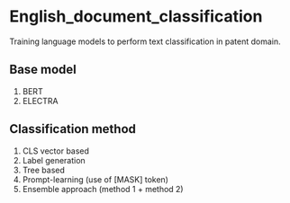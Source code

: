 # English_document_classification
Training language models to perform text classification in patent domain.

## Base model
  1. BERT
  2. ELECTRA
  
## Classification method
  1. CLS vector based
  2. Label generation
  3. Tree based
  4. Prompt-learning (use of [MASK] token)
  5. Ensemble approach (method 1 + method 2)
